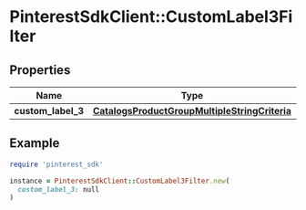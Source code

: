 # PinterestSdkClient::CustomLabel3Filter

## Properties

| Name | Type | Description | Notes |
| ---- | ---- | ----------- | ----- |
| **custom_label_3** | [**CatalogsProductGroupMultipleStringCriteria**](.md) |  |  |

## Example

```ruby
require 'pinterest_sdk'

instance = PinterestSdkClient::CustomLabel3Filter.new(
  custom_label_3: null
)
```

